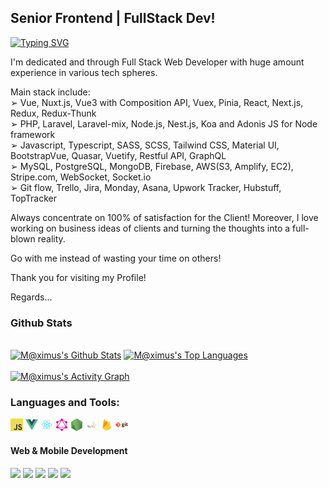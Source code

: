 ## Senior Frontend | FullStack Dev!

<a href="https://git.io/typing-svg"><img src="https://readme-typing-svg.demolab.com?font=Dancing+Script&size=55&pause=1000&center=true&vCenter=true&width=800&height=80&lines=Frontend+Oriented+Web+Developer" alt="Typing SVG" /></a>

I'm dedicated and through Full Stack Web Developer with huge amount experience in various tech spheres.

Main stack include:</br>
➢ Vue, Nuxt.js, Vue3 with Composition API, Vuex, Pinia, React, Next.js, Redux, Redux-Thunk</br>
➢ PHP, Laravel, Laravel-mix, Node.js, Nest.js, Koa and Adonis JS for Node framework</br>
➢ Javascript, Typescript, SASS, SCSS, Tailwind CSS, Material UI, BootstrapVue, Quasar, Vuetify, Restful API, GraphQL</br>
➢ MySQL, PostgreSQL, MongoDB, Firebase, AWS(S3, Amplify, EC2), Stripe.com, WebSocket, Socket.io</br>
➢ Git flow, Trello, Jira, Monday, Asana, Upwork Tracker, Hubstuff, TopTracker</br>

Always concentrate on 100% of satisfaction for the Client!
Moreover, I love working on business ideas of clients and turning the thoughts into a full-blown reality.

Go with me instead of wasting your time on others!

Thank you for visiting my Profile!

Regards...


### Github Stats

<br/>
<a href="https://github.com/anuraghazra/github-readme-stats"><img alt="M@ximus's Github Stats" src="https://github-readme-stats.vercel.app/api?username=leonmax0623&show_icons=true&theme=react&hide_border=true&bg_color=1F222E&title_color=F85D7F&icon_color=F8D866" height="192px"/></a>
<a href="https://github.com/anuraghazra/github-readme-stats"><img alt="M@ximus's Top Languages" src="https://github-readme-stats.vercel.app/api/top-langs/?username=leonmax0623&langs_count=8&layout=compact&theme=react&hide_border=true&bg_color=1F222E&title_color=F85D7F&icon_color=F8D866" height="192px"/></a>
<br/>
<br/>
<a href="https://github.com/ashutosh00710/github-readme-activity-graph"><img alt="M@ximus's Activity Graph" src="https://github-readme-activity-graph.cyclic.app/graph?username=leonmax0623&custom_title=M@ximus's%20Contribution%20Graph&bg_color=1F222E&color=F8D866&line=F85D7F&point=FFFFFF&hide_border=true" /></a>
<br/>

### Languages and Tools:

<code><img height="20" src="https://raw.githubusercontent.com/github/explore/80688e429a7d4ef2fca1e82350fe8e3517d3494d/topics/javascript/javascript.png"></code>
<code><img height="20" src="https://raw.githubusercontent.com/github/explore/80688e429a7d4ef2fca1e82350fe8e3517d3494d/topics/vue/vue.png"></code>
<code><img height="20" src="https://raw.githubusercontent.com/github/explore/80688e429a7d4ef2fca1e82350fe8e3517d3494d/topics/react/react.png"></code>
<code><img height="20" src="https://raw.githubusercontent.com/github/explore/5c058a388828bb5fde0bcafd4bc867b5bb3f26f3/topics/graphql/graphql.png"></code>
<code><img height="20" src="https://raw.githubusercontent.com/github/explore/80688e429a7d4ef2fca1e82350fe8e3517d3494d/topics/nodejs/nodejs.png"></code>
<code><img height="20" src="https://raw.githubusercontent.com/github/explore/80688e429a7d4ef2fca1e82350fe8e3517d3494d/topics/mysql/mysql.png"></code>
<code><img height="20" src="https://raw.githubusercontent.com/github/explore/80688e429a7d4ef2fca1e82350fe8e3517d3494d/topics/firebase/firebase.png"></code>
<code><img height="20" src="https://raw.githubusercontent.com/github/explore/80688e429a7d4ef2fca1e82350fe8e3517d3494d/topics/git/git.png"></code>

#### Web & Mobile Development

![](https://img.shields.io/badge/Framework-React-informational?style=flat&logo=react&logoColor=white&color=3bac3a)
![](https://img.shields.io/badge/Framework-Vue-informational?style=flat&logo=vue.js&logoColor=white&color=3bac3a)
![](https://img.shields.io/badge/Framework-React_Native-informational?style=flat&logo=react&logoColor=white&color=3bac3a)
![](https://img.shields.io/badge/Language-JavaScript-informational?style=flat&logo=javascript&logoColor=white&color=3bac3a)
![](https://img.shields.io/badge/Language-TypeScript-informational?style=flat&logo=typescript&logoColor=white&color=3bac3a)

